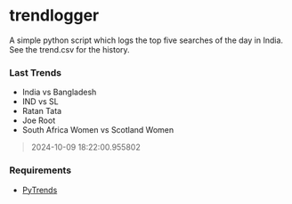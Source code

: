 # trendlogger
A simple python script which logs the top five searches of the day in India.<br>See the trend.csv for the history.<br>

<!-- Last Trends -->
### Last Trends
* India vs Bangladesh
* IND vs SL
* Ratan Tata
* Joe Root
* South Africa Women vs Scotland Women
> 2024-10-09 18:22:00.955802

<!-- Requirements -->
### Requirements
* [PyTrends](https://github.com/dreyco676/pytrends)
